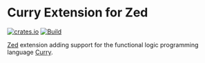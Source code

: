 # Curry Extension for Zed

[![crates.io](https://img.shields.io/crates/v/zed-curry)](https://crates.io/crates/zed-curry)
[![Build](https://github.com/fwcd/zed-curry/actions/workflows/build.yml/badge.svg)](https://github.com/fwcd/zed-curry/actions/workflows/build.yml)

[Zed](https://zed.dev) extension adding support for the functional logic programming language [Curry](https://en.wikipedia.org/wiki/Curry_(programming_language)).
